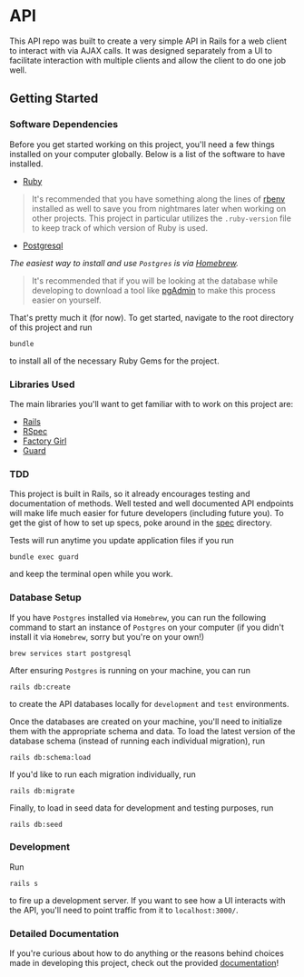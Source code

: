 # API

This API repo was built to create a very simple API in Rails for a web client
to interact with via AJAX calls.  It was designed separately from a UI to
facilitate interaction with multiple clients and allow the client to do one job
well.

## Getting Started

### Software Dependencies

Before you get started working on this project, you'll need a few things
installed on your computer globally.  Below is a list of the software to have
installed.

* [Ruby](https://www.ruby-lang.org/en/)

> It's recommended that you have something along the lines of
> [rbenv](https://github.com/rbenv/rbenv) installed as well to save you from
> nightmares later when working on other projects.  This project in particular
> utilizes the `.ruby-version` file to keep track of which version of Ruby is
> used.

* [Postgresql](https://www.postgresql.org/)

*The easiest way to install and use `Postgres` is via
[Homebrew](https://brew.sh/).*

> It's recommended that if you will be looking at the database while
> developing to download a tool like [pgAdmin](https://www.pgadmin.org/) to
> make this process easier on yourself.

That's pretty much it (for now).  To get started, navigate to the root
directory of this project and run

```
bundle
```

to install all of the necessary Ruby Gems for the project.

### Libraries Used

The main libraries you'll want to get familiar with to work on this project
are:

* [Rails](http://guides.rubyonrails.org/)
* [RSpec](http://rspec.info/)
* [Factory Girl](https://github.com/thoughtbot/factory_girl_rails)
* [Guard](https://github.com/guard/guard)

### TDD

This project is built in Rails, so it already encourages testing and
documentation of methods.  Well tested and well documented API endpoints will
make life much easier for future developers (including future you).  To get the
gist of how to set up specs, poke around in the [spec](spec/) directory.

Tests will run anytime you update application files if you run

```
bundle exec guard
```

and keep the terminal open while you work.

### Database Setup

If you have `Postgres` installed via `Homebrew`, you can run the following
command to start an instance of `Postgres` on your computer (if you didn't
install it via `Homebrew`, sorry but you're on your own!)

```
brew services start postgresql
```

After ensuring `Postgres` is running on your machine, you can run

```
rails db:create
```

to create the API databases locally for `development` and `test` environments.

Once the databases are created on your machine, you'll need to initialize them
with the appropriate schema and data.  To load the latest version of the
database schema (instead of running each individual migration), run

```
rails db:schema:load
```

If you'd like to run each migration individually, run

```
rails db:migrate
```

Finally, to load in seed data for development and testing purposes, run

```
rails db:seed
```

### Development

Run

```
rails s
```

to fire up a development server.  If you want to see how a UI interacts with
the API, you'll need to point traffic from it to `localhost:3000/`.

### Detailed Documentation

If you're curious about how to do anything or the reasons behind choices made
in developing this project, check out the provided
[documentation](docs/Welcome.md)!
